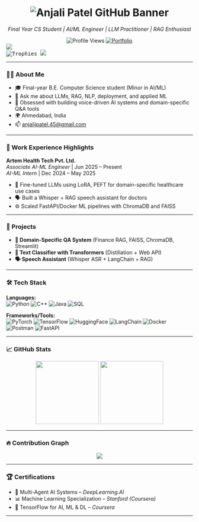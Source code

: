 <h1 align="center">
  <img src="https://your-image-url-here.com/banner.png" alt="Anjali Patel GitHub Banner" />
</h1>

<p align="center">
  <em>Final Year CS Student | AI/ML Engineer | LLM Practitioner | RAG Enthusiast</em>
</p>

<div align="center">
  <img src="https://komarev.com/ghpvc/?username=Anjalii-Patel&style=for-the-badge&color=333333" alt="Profile Views" />
  <a href="[https://Anjalii-Patel.github.io/](https://anjalii-patel.github.io/Portfolio/)" target="_blank">
    <img src="https://img.shields.io/badge/Portfolio-333333?style=for-the-badge&logo=firefox&logoColor=white" alt="Portfolio" />
  </a>
</div>

<img src="https://capsule-render.vercel.app/api?type=soft&color=333333&height=2&section=header&width=100%" />
<br/>


<kbd>
  <!-- GitHub trophies -->
  <img src="https://github-profile-trophy.vercel.app/?username=Anjalii-Patel&theme=nord&row=1&column=7&margin-w=15&margin-h=15&no-bg=true&no-frame=false&border_radius=10" alt="Trophies" />

  <img src="https://capsule-render.vercel.app/api?type=soft&color=333333&height=2&section=header&width=100%" />

</kbd>


---

### 👩‍💻 About Me

- 🎓 Final-year B.E. Computer Science student (Minor in AI/ML)  
- 💬 Ask me about LLMs, RAG, NLP, deployment, and applied ML  
- 🧠 Obsessed with building voice-driven AI systems and domain-specific Q&A tools  
- 🌍 Ahmedabad, India  
- 📫 [anjalijpatel.45@gmail.com](mailto:anjalijpatel.45@gmail.com)

---

### 💼 Work Experience Highlights

**Artem Health Tech Pvt. Ltd.**  
*Associate AI-ML Engineer* | Jun 2025 – Present  
*AI-ML Intern* | Dec 2024 – May 2025

- 🧠 Fine-tuned LLMs using LoRA, PEFT for domain-specific healthcare use cases  
- 🗣 Built a Whisper + RAG speech assistant for doctors  
- ⚙️ Scaled FastAPI/Docker ML pipelines with ChromaDB and FAISS

---

### 📌 Projects

- **💬 Domain-Specific QA System** (Finance RAG, FAISS, ChromaDB, Streamlit)  
- **📂 Text Classifier with Transformers** (Distillation + Web API)  
- **🗣 Speech Assistant** (Whisper ASR + LangChain + RAG)

---

### 🛠️ Tech Stack

**Languages:**  
![Python](https://img.shields.io/badge/-Python-05122A?style=flat&logo=python) 
![C++](https://img.shields.io/badge/-C++-05122A?style=flat&logo=c%2B%2B)
![Java](https://img.shields.io/badge/-Java-05122A?style=flat&logo=java)
![SQL](https://img.shields.io/badge/-SQL-05122A?style=flat&logo=mysql)

**Frameworks/Tools:**  
![PyTorch](https://img.shields.io/badge/-PyTorch-05122A?style=flat&logo=pytorch)
![TensorFlow](https://img.shields.io/badge/-TensorFlow-05122A?style=flat&logo=tensorflow)
![HuggingFace](https://img.shields.io/badge/-🤗%20HuggingFace-05122A?style=flat)
![LangChain](https://img.shields.io/badge/-LangChain-05122A?style=flat)
![Docker](https://img.shields.io/badge/-Docker-05122A?style=flat&logo=docker)
![Postman](https://img.shields.io/badge/-Postman-05122A?style=flat&logo=postman)
![FastAPI](https://img.shields.io/badge/-FastAPI-05122A?style=flat&logo=fastapi)

---

### 📈 GitHub Stats

<p align="center">
  <img src="https://github-readme-stats.vercel.app/api?username=Anjalii-Patel&show_icons=true&theme=radical&count_private=true" height="170"/>
  <img src="https://github-readme-stats.vercel.app/api/top-langs/?username=Anjalii-Patel&layout=compact&theme=radical&langs_count=8" height="170"/>
</p>

---

### 🔥 Contribution Graph

<p align="center">
  <img src="https://github-readme-activity-graph.vercel.app/graph?username=Anjalii-Patel&theme=react-dark&area=true&hide_border=true" />
</p>

---

### 🏆 Certifications

- 🧠 Multi-Agent AI Systems – *DeepLearning.AI*  
- 📊 Machine Learning Specialization – *Stanford (Coursera)*  
- 🔬 TensorFlow for AI, ML & DL – *Coursera*

---

<!-- 
This README.md is part of Anjalii-Patel/Anjalii-Patel special GitHub profile repository
-->
